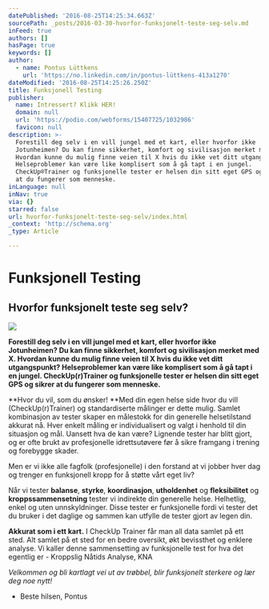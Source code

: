 ```yaml
---
datePublished: '2016-08-25T14:25:34.663Z'
sourcePath: _posts/2016-03-30-hvorfor-funksjonelt-teste-seg-selv.md
inFeed: true
authors: []
hasPage: true
keywords: []
author:
  - name: Pontus Lüttkens
    url: 'https://no.linkedin.com/in/pontus-lüttkens-413a1270'
dateModified: '2016-08-25T14:25:26.250Z'
title: Funksjonell Testing
publisher:
  name: Intressert? Klikk HER!
  domain: null
  url: 'https://podio.com/webforms/15407725/1032986'
  favicon: null
description: >-
  Forestill deg selv i en vill jungel med et kart, eller hvorfor ikke
  Jotunheimen? Du kan finne sikkerhet, komfort og sivilisasjon merket med X.
  Hvordan kunne du mulig finne veien til X hvis du ikke vet ditt utgangspunkt?
  Helseproblemer kan være like komplisert som å gå tapt i en jungel.
  CheckUp®Trainer og funksjonelle tester er helsen din sitt eget GPS og sikrer
  at du fungerer som menneske.
inLanguage: null
inNav: true
via: {}
starred: false
url: hvorfor-funksjonelt-teste-seg-selv/index.html
_context: 'http://schema.org'
_type: Article

---
```

# Funksjonell Testing

## Hvorfor funksjonelt teste seg selv?
![](https://the-grid-user-content.s3-us-west-2.amazonaws.com/77f7a017-4fb5-45f4-ab6d-314b58da93b1.jpg)

**Forestill deg selv i en vill jungel med et kart, eller hvorfor ikke Jotunheimen? Du kan finne sikkerhet, komfort og sivilisasjon merket med X. Hvordan kunne du mulig finne veien til X hvis du ikke vet ditt utgangspunkt? Helseproblemer kan være like komplisert som å gå tapt i en jungel. CheckUp(r)Trainer og funksjonelle tester er helsen din sitt eget GPS og sikrer at du fungerer som menneske.**

**Hvor du vil, som du ønsker! **Med din egen helse side hvor du vill (CheckUp(r)Trainer) og standardiserte målinger er dette mulig. Samlet kombinasjon av tester skaper en målestokk for din generelle helsetilstand akkurat nå. Hver enkelt måling er individualisert og valgt i henhold til din situasjon og mål. Uansett hva de kan være? Lignende tester har blitt gjort, og er ofte brukt av profesjonelle idrettsutøvere før å sikre framgang i trening og forebygge skader.

Men er vi ikke alle fagfolk (profesjonelle) i den forstand at vi jobber hver dag og trenger en funksjonell kropp for å støtte vårt eget liv? 

Når vi tester **balanse**, **styrke**, **koordinasjon**, **utholdenhet** og **fleksibilitet** og **kroppssammensetning** tester vi indirekte din generelle helse. Helhetlig, enkel og uten unnskyldninger. Disse tester er funksjonelle fordi vi tester det du bruker i det daglige og sammen kan utfylle de tester gjort av legen din.

**Akkurat som i ett kart.** I CheckUp Trainer får man all data samlet på ett sted. Alt samlet på et sted for en bedre oversikt, økt bevissthet og enklere analyse. Vi kaller denne sammensetting av funksjonelle test for hva det egentlig er - Kroppslig Nåtids Analyse, KNA

_Velkommen og bli kartlagt vei ut av trøbbel, blir funksjonelt sterkere og lær deg noe nytt!_

- Beste hilsen, Pontus